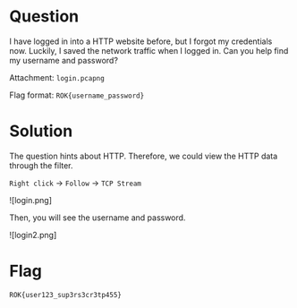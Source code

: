 # Question
I have logged in into a HTTP website before, but I forgot my credentials now. Luckily, I saved the network traffic when I logged in. Can you help find my username and password?

Attachment: `login.pcapng`

Flag format: `ROK{username_password}`


# Solution
The question hints about HTTP. Therefore, we could view the HTTP data through the filter. 

`Right click` -> `Follow` -> `TCP Stream`

![login.png]

Then, you will see the username and password.

![login2.png]


# Flag
`ROK{user123_sup3rs3cr3tp455}`
